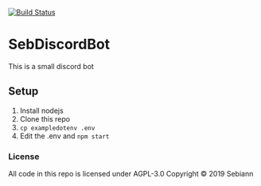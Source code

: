 [![Build Status](https://travis-ci.com/Sebiann/SebDiscordBot.svg?branch=master)](https://travis-ci.com/Sebiann/SebDiscordBot)
# SebDiscordBot
This is a small discord bot

## Setup

1. Install nodejs
2. Clone this repo
3. `cp exampledotenv .env`
4. Edit the .env and `npm start`

### License

All code in this repo is licensed under AGPL-3.0 Copyright © 2019 Sebiann
